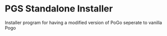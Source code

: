 # PGS Standalone Installer
 Installer program for having a modified version of PoGo seperate to vanilla Pogo
